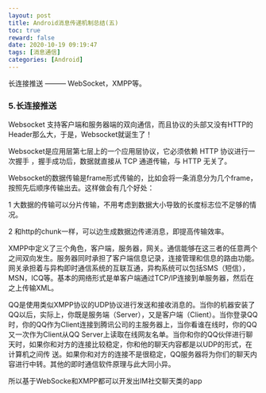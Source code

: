 ```yaml
---
layout: post
title: Android消息传递机制总结(五)
toc: true
reward: false
date: 2020-10-19 09:19:47
tags: [消息通信]
categories: [Android]
---
```

长连接推送 ——— WebSocket，XMPP等。
### 5.长连接推送
Websocket
支持客户端和服务器端的双向通信，而且协议的头部又没有HTTP的Header那么大，于是，Websocket就诞生了！
<!-- more -->

Websocket是应用层第七层上的一个应用层协议，它必须依赖 HTTP 协议进行一次握手 ，握手成功后，数据就直接从 TCP 通道传输，与 HTTP 无关了。

Websocket的数据传输是frame形式传输的，比如会将一条消息分为几个frame，按照先后顺序传输出去。这样做会有几个好处：

1 大数据的传输可以分片传输，不用考虑到数据大小导致的长度标志位不足够的情况。

2 和http的chunk一样，可以边生成数据边传递消息，即提高传输效率。

XMPP中定义了三个角色，客户端，服务器，网关。通信能够在这三者的任意两个之间双向发生。服务器同时承担了客户端信息记录，连接管理和信息的路由功能。网关承担着与异构即时通信系统的互联互通，异构系统可以包括SMS（短信），MSN，ICQ等。基本的网络形式是单客户端通过TCP/IP连接到单服务器，然后在之上传输XML。

QQ是使用类似XMPP协议的UDP协议进行发送和接收消息的。当你的机器安装了QQ以后，实际上，你既是服务端（Server），又是客户端（Client）。当你登录QQ时，你的QQ作为Client连接到腾讯公司的主服务器上，当你看谁在线时，你的QQ又一次作为Client从QQ Server上读取在线网友名单。当你和你的QQ伙伴进行聊天时，如果你和对方的连接比较稳定，你和他的聊天内容都是以UDP的形式，在计算机之间传 送。如果你和对方的连接不是很稳定，QQ服务器将为你们的聊天内容进行中转。其他的即时通信软件原理与此大同小异。

所以基于WebSocke和XMPP都可以开发出IM社交聊天类的app
